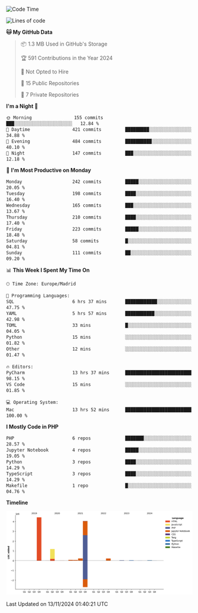 <!--START_SECTION:waka-->
![Code Time](http://img.shields.io/badge/Code%20Time-461%20hrs%2055%20mins-blue)

![Lines of code](https://img.shields.io/badge/From%20Hello%20World%20I%27ve%20Written-10.4%20million%20lines%20of%20code-blue)

**🐱 My GitHub Data** 

> 📦 1.3 MB Used in GitHub's Storage 
 > 
> 🏆 591 Contributions in the Year 2024
 > 
> 🚫 Not Opted to Hire
 > 
> 📜 15 Public Repositories 
 > 
> 🔑 7 Private Repositories 
 > 
**I'm a Night 🦉** 

```text
🌞 Morning                155 commits         ███░░░░░░░░░░░░░░░░░░░░░░   12.84 % 
🌆 Daytime                421 commits         █████████░░░░░░░░░░░░░░░░   34.88 % 
🌃 Evening                484 commits         ██████████░░░░░░░░░░░░░░░   40.10 % 
🌙 Night                  147 commits         ███░░░░░░░░░░░░░░░░░░░░░░   12.18 % 
```
📅 **I'm Most Productive on Monday** 

```text
Monday                   242 commits         █████░░░░░░░░░░░░░░░░░░░░   20.05 % 
Tuesday                  198 commits         ████░░░░░░░░░░░░░░░░░░░░░   16.40 % 
Wednesday                165 commits         ███░░░░░░░░░░░░░░░░░░░░░░   13.67 % 
Thursday                 210 commits         ████░░░░░░░░░░░░░░░░░░░░░   17.40 % 
Friday                   223 commits         █████░░░░░░░░░░░░░░░░░░░░   18.48 % 
Saturday                 58 commits          █░░░░░░░░░░░░░░░░░░░░░░░░   04.81 % 
Sunday                   111 commits         ██░░░░░░░░░░░░░░░░░░░░░░░   09.20 % 
```


📊 **This Week I Spent My Time On** 

```text
🕑︎ Time Zone: Europe/Madrid

💬 Programming Languages: 
SQL                      6 hrs 37 mins       ████████████░░░░░░░░░░░░░   47.75 % 
YAML                     5 hrs 57 mins       ███████████░░░░░░░░░░░░░░   42.98 % 
TOML                     33 mins             █░░░░░░░░░░░░░░░░░░░░░░░░   04.05 % 
Python                   15 mins             ░░░░░░░░░░░░░░░░░░░░░░░░░   01.82 % 
Other                    12 mins             ░░░░░░░░░░░░░░░░░░░░░░░░░   01.47 % 

🔥 Editors: 
PyCharm                  13 hrs 37 mins      █████████████████████████   98.15 % 
VS Code                  15 mins             ░░░░░░░░░░░░░░░░░░░░░░░░░   01.85 % 

💻 Operating System: 
Mac                      13 hrs 52 mins      █████████████████████████   100.00 % 
```

**I Mostly Code in PHP** 

```text
PHP                      6 repos             ███████░░░░░░░░░░░░░░░░░░   28.57 % 
Jupyter Notebook         4 repos             █████░░░░░░░░░░░░░░░░░░░░   19.05 % 
Python                   3 repos             ████░░░░░░░░░░░░░░░░░░░░░   14.29 % 
TypeScript               3 repos             ████░░░░░░░░░░░░░░░░░░░░░   14.29 % 
Makefile                 1 repo              █░░░░░░░░░░░░░░░░░░░░░░░░   04.76 % 
```



**Timeline**

![Lines of Code chart](https://raw.githubusercontent.com/danisoronellas/danisoronellas/main/assets/bar_graph.png)


 Last Updated on 13/11/2024 01:40:21 UTC
<!--END_SECTION:waka-->
